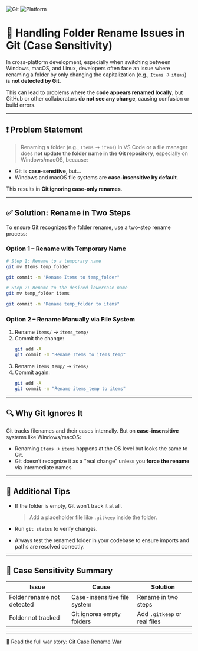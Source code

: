 ![Git](https://img.shields.io/badge/Git-Case%20Sensitive-critical?style=flat-square&logo=git)
![Platform](https://img.shields.io/badge/Platform-cross--OS-blue?style=flat-square)

# 🧠 Handling Folder Rename Issues in Git (Case Sensitivity)

In cross-platform development, especially when switching between Windows, macOS, and Linux, developers often face an issue where renaming a folder by only changing the capitalization (e.g., `Items` → `items`) is **not detected by Git**.

This can lead to problems where the **code appears renamed locally**, but GitHub or other collaborators **do not see any change**, causing confusion or build errors.

---

## ❗ Problem Statement

> Renaming a folder (e.g., `Items` → `items`) in VS Code or a file manager does **not update the folder name in the Git repository**, especially on Windows/macOS, because:

- Git is **case-sensitive**, but...
- Windows and macOS file systems are **case-insensitive by default**.

This results in **Git ignoring case-only renames**.

---

## ✅ Solution: Rename in Two Steps

To ensure Git recognizes the folder rename, use a two-step rename process:

### Option 1 – Rename with Temporary Name
```bash
# Step 1: Rename to a temporary name
git mv Items temp_folder

git commit -m "Rename Items to temp_folder"

# Step 2: Rename to the desired lowercase name
git mv temp_folder items

git commit -m "Rename temp_folder to items"
```

### Option 2 – Rename Manually via File System
1. Rename `Items/` → `items_temp/`
2. Commit the change:
   ```bash
   git add -A
   git commit -m "Rename Items to items_temp"
   ```
3. Rename `items_temp/` → `items/`
4. Commit again:
   ```bash
   git add -A
   git commit -m "Rename items_temp to items"
   ```

---

## 🔍 Why Git Ignores It

Git tracks filenames and their cases internally. But on **case-insensitive** systems like Windows/macOS:
- Renaming `Items` → `items` happens at the OS level but looks the same to Git.
- Git doesn’t recognize it as a "real change" unless you **force the rename** via intermediate names.

---

## 🧼 Additional Tips

- If the folder is empty, Git won’t track it at all.
  > Add a placeholder file like `.gitkeep` inside the folder.

- Run `git status` to verify changes.

- Always test the renamed folder in your codebase to ensure imports and paths are resolved correctly.

---

## 🧾 Case Sensitivity Summary

| Issue                     | Cause                                | Solution                       |
|---------------------------|--------------------------------------|--------------------------------|
| Folder rename not detected| Case-insensitive file system         | Rename in two steps            |
| Folder not tracked        | Git ignores empty folders            | Add `.gitkeep` or real files   |

---

📄 Read the full war story: [Git Case Rename War](./git-case-rename-war.md)
